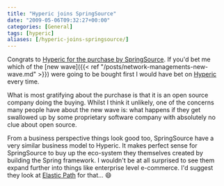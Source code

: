 ```yaml
---
title: "Hyperic joins SpringSource"
date: "2009-05-06T09:32:27+00:00"
categories: [General]
tags: [hyperic]
aliases: [/hyperic-joins-springsource/]
---
```


Congrats to [Hyperic for the purchase by SpringSource](http://www.hyperic.com/blog/springsource/). If you'd bet me which of the [new wave]({{< ref "/posts/network-managements-new-wave.md" >}}) were going to be bought first I would have bet on [Hyperic](http://www.hyperic.com/) every time.

What is most gratifying about the purchase is that it is an open source company doing the buying. Whilst I think it unlikely, one of the concerns many people have about the new wave is: what happens if they get swallowed up by some proprietary software company with absolutely no clue about open source.

From a business perspective things look good too, SpringSource have a very similar business model to Hyperic. It makes perfect sense for SpringSource to buy up the eco-system they themselves created by building the Spring framework. I wouldn't be at all surprised to see them expand further into things like enterprise level e-commerce. I'd suggest they look at [Elastic Path](http://www.getelastic.com/) for that... :smile:
